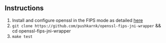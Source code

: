 ## Instructions

1. Install and configure openssl in the FIPS mode as detailed [here](https://github.com/openssl/openssl/blob/master/README-FIPS.md)
2. `git clone https://github.com/pushkarnk/openssl-fips-jni-wrapper` && cd openssl-fips-jni-wrapper
3. `make test`
